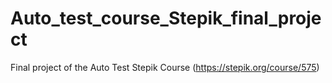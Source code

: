# Auto_test_course_Stepik_final_project
Final project of the Auto Test Stepik Course (https://stepik.org/course/575)
